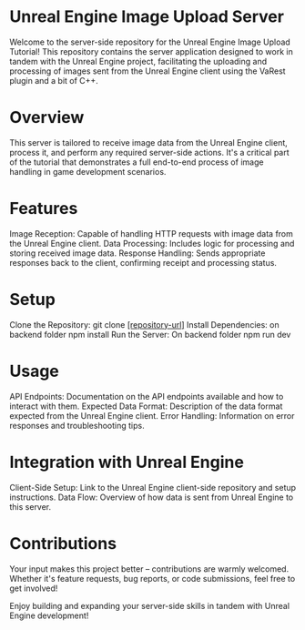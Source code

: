 # Unreal Engine Image Upload Server
Welcome to the server-side repository for the Unreal Engine Image Upload Tutorial! This repository contains the server application designed to work in tandem with the Unreal Engine project, facilitating the uploading and processing of images sent from the Unreal Engine client using the VaRest plugin and a bit of C++.

# Overview
This server is tailored to receive image data from the Unreal Engine client, process it, and perform any required server-side actions. It's a critical part of the tutorial that demonstrates a full end-to-end process of image handling in game development scenarios.

# Features
Image Reception: Capable of handling HTTP requests with image data from the Unreal Engine client.
Data Processing: Includes logic for processing and storing received image data.
Response Handling: Sends appropriate responses back to the client, confirming receipt and processing status.

# Setup
Clone the Repository: git clone [[repository-url]](https://github.com/jairo-picott/image-upload-server.git)
Install Dependencies: on backend folder npm install
Run the Server: On backend folder npm run dev

# Usage
API Endpoints: Documentation on the API endpoints available and how to interact with them.
Expected Data Format: Description of the data format expected from the Unreal Engine client.
Error Handling: Information on error responses and troubleshooting tips.

# Integration with Unreal Engine
Client-Side Setup: Link to the Unreal Engine client-side repository and setup instructions.
Data Flow: Overview of how data is sent from Unreal Engine to this server.

# Contributions
Your input makes this project better – contributions are warmly welcomed. Whether it's feature requests, bug reports, or code submissions, feel free to get involved!

Enjoy building and expanding your server-side skills in tandem with Unreal Engine development!
